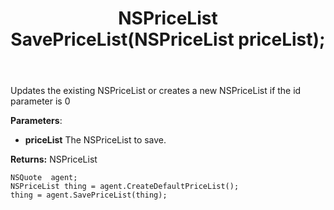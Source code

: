 ﻿---
uid: crmscript_ref_NSQuoteAgent_SavePriceList
title: NSPriceList SavePriceList(NSPriceList priceList);
intellisense: NSQuoteAgent.SavePriceList
keywords: NSQuoteAgent, SavePriceList
so.topic: reference
---
	  
Updates the existing NSPriceList or creates a new NSPriceList if the id parameter is 0
	  
**Parameters**:
 - **priceList** The NSPriceList to save.

**Returns:** NSPriceList

```crmscript
NSQuote  agent;
NSPriceList thing = agent.CreateDefaultPriceList();
thing = agent.SavePriceList(thing);
```

